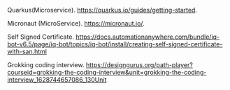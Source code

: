 Quarkus(Microservice). 
https://quarkus.io/guides/getting-started. 

Micronaut (MicroService). 
https://micronaut.io/. 

Self Signed Certificate. 
https://docs.automationanywhere.com/bundle/iq-bot-v6.5/page/iq-bot/topics/iq-bot/install/creating-self-signed-certificate-with-san.html

Grokking coding interview. 
https://designgurus.org/path-player?courseid=grokking-the-coding-interview&unit=grokking-the-coding-interview_1628744657086_130Unit
